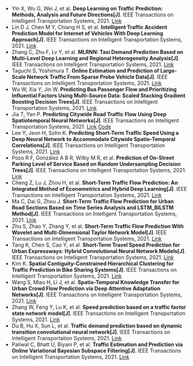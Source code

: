* Yin X, Wu G, Wei J, et al. <b>Deep Learning on Traffic Prediction: Methods, Analysis and Future Directions[J]</b>. IEEE Transactions on Intelligent Transportation Systems, 2021. [Link](https://ieeexplore.ieee.org/abstract/document/9352246/)
* Lin D J, Chen M Y, Chiang H S, et al. <b>Intelligent Traffic Accident Prediction Model for Internet of Vehicles With Deep Learning Approach[J]</b>. IEEE Transactions on Intelligent Transportation Systems, 2021. [Link](https://ieeexplore.ieee.org/abstract/document/9424477/)
* Zhang C, Zhu F, Lv Y, et al. <b>MLRNN: Taxi Demand Prediction Based on Multi-Level Deep Learning and Regional Heterogeneity Analysis[J]</b>. IEEE Transactions on Intelligent Transportation Systems, 2021. [Link](https://ieeexplore.ieee.org/abstract/document/9439926/)
* Taguchi S, Yoshimura T. <b>Online Estimation and Prediction of Large-Scale Network Traffic From Sparse Probe Vehicle Data[J]</b>. IEEE Transactions on Intelligent Transportation Systems, 2021. [Link](https://ieeexplore.ieee.org/abstract/document/9390303/)
* Wu W, Xia Y, Jin W. <b>Predicting Bus Passenger Flow and Prioritizing Influential Factors Using Multi-Source Data: Scaled Stacking Gradient Boosting Decision Trees[J]</b>. IEEE Transactions on Intelligent Transportation Systems, 2021. [Link](https://ieeexplore.ieee.org/abstract/document/9284598/)
* Jia T, Yan P. <b>Predicting Citywide Road Traffic Flow Using Deep Spatiotemporal Neural Networks[J]</b>. IEEE Transactions on Intelligent Transportation Systems, 2021. [Link](https://ieeexplore.ieee.org/abstract/document/9036989/) [Code](https://github.com/JasonYanxx/STNN)
* Lee Y, Jeon H, Sohn K. <b>Predicting Short-Term Traffic Speed Using a Deep Neural Network to Accommodate Citywide Spatio-Temporal Correlations[J]</b>. IEEE Transactions on Intelligent Transportation Systems, 2021. [Link](https://ieeexplore.ieee.org/abstract/document/8985288/)
* Pozo R F, González A B R, Wilby M R, et al. <b>Prediction of On-Street Parking Level of Service Based on Random Undersampling Decision Trees[J]</b>. IEEE Transactions on Intelligent Transportation Systems, 2021. [Link](https://ieeexplore.ieee.org/abstract/document/9436050/)
* Cheng Z, Lu J, Zhou H, et al. <b>Short-Term Traffic Flow Prediction: An Integrated Method of Econometrics and Hybrid Deep Learning[J]</b>. IEEE Transactions on Intelligent Transportation Systems, 2021. [Link](https://ieeexplore.ieee.org/abstract/document/9345387/)
* Ma C, Dai G, Zhou J. <b>Short-Term Traffic Flow Prediction for Urban Road Sections Based on Time Series Analysis and LSTM_BILSTM Method[J]</b>. IEEE Transactions on Intelligent Transportation Systems, 2021. [Link](https://ieeexplore.ieee.org/abstract/document/9364926/)
* Zhu S, Zhao Y, Zhang Y, et al. <b>Short-Term Traffic Flow Prediction With Wavelet and Multi-Dimensional Taylor Network Model[J]</b>. IEEE Transactions on Intelligent Transportation Systems, 2021. [Link](https://ieeexplore.ieee.org/abstract/document/9032371/)
* Tang K, Chen S, Cao Y, et al. <b>Short-Term Travel Speed Prediction for Urban Expressways: Hybrid Convolutional Neural Network Models[J]</b>. IEEE Transactions on Intelligent Transportation Systems, 2021. [Link](https://ieeexplore.ieee.org/abstract/document/9247496/)
* Kim K. <b>Spatial Contiguity-Constrained Hierarchical Clustering for Traffic Prediction in Bike Sharing Systems[J]</b>. IEEE Transactions on Intelligent Transportation Systems, 2021. [Link](https://ieeexplore.ieee.org/abstract/document/9356471/)
* Wang S, Miao H, Li J, et al. <b>Spatio-Temporal Knowledge Transfer for Urban Crowd Flow Prediction via Deep Attentive Adaptation Networks[J]</b>. IEEE Transactions on Intelligent Transportation Systems, 2021. [Link](https://ieeexplore.ieee.org/abstract/document/9352560/)
* Zhang W, Feng Y, Lu K, et al. <b>Speed prediction based on a traffic factor state network model[J]</b>. IEEE Transactions on Intelligent Transportation Systems, 2021. [Link](https://ieeexplore.ieee.org/abstract/document/9037200/)
* Du B, Hu X, Sun L, et al. <b>Traffic demand prediction based on dynamic transition convolutional neural network[J]</b>. IEEE Transactions on Intelligent Transportation Systems, 2021. [Link](https://ieeexplore.ieee.org/abstract/document/8968739/)
* Paliwal C, Bhatt U, Biyani P, et al. <b>Traffic Estimation and Prediction via Online Variational Bayesian Subspace Filtering[J]</b>. IEEE Transactions on Intelligent Transportation Systems, 2021. [Link](https://ieeexplore.ieee.org/abstract/document/9329124/)
